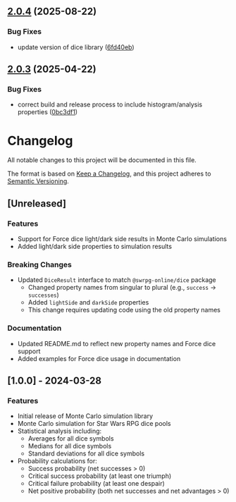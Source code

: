 ## [2.0.4](https://github.com/swrpg-online/monte-carlo/compare/v2.0.3...v2.0.4) (2025-08-22)

### Bug Fixes

- update version of dice library ([6fd40eb](https://github.com/swrpg-online/monte-carlo/commit/6fd40eb4dfb7987707157d0ec0fa3a0cb9c496dd))

## [2.0.3](https://github.com/swrpg-online/monte-carlo/compare/v2.0.2...v2.0.3) (2025-04-22)

### Bug Fixes

- correct build and release process to include histogram/analysis properties ([0bc3df1](https://github.com/swrpg-online/monte-carlo/commit/0bc3df178e92464fd3b660be4474c7d193f7d9f8))

# Changelog

All notable changes to this project will be documented in this file.

The format is based on [Keep a Changelog](https://keepachangelog.com/en/1.0.0/),
and this project adheres to [Semantic Versioning](https://semver.org/spec/v2.0.0.html).

## [Unreleased]

### Features

- Support for Force dice light/dark side results in Monte Carlo simulations
- Added light/dark side properties to simulation results

### Breaking Changes

- Updated `DiceResult` interface to match `@swrpg-online/dice` package
  - Changed property names from singular to plural (e.g., `success` → `successes`)
  - Added `lightSide` and `darkSide` properties
  - This change requires updating code using the old property names

### Documentation

- Updated README.md to reflect new property names and Force dice support
- Added examples for Force dice usage in documentation

## [1.0.0] - 2024-03-28

### Features

- Initial release of Monte Carlo simulation library
- Monte Carlo simulation for Star Wars RPG dice pools
- Statistical analysis including:
  - Averages for all dice symbols
  - Medians for all dice symbols
  - Standard deviations for all dice symbols
- Probability calculations for:
  - Success probability (net successes > 0)
  - Critical success probability (at least one triumph)
  - Critical failure probability (at least one despair)
  - Net positive probability (both net successes and net advantages > 0)
